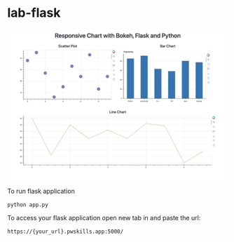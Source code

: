 # lab-flask

![image](https://github.com/arnab031/responsive_chart_with_flask/blob/main/output.png)


To run flask application 

```
python app.py
```


To access your flask application open new tab in and paste the url:
```
https://{your_url}.pwskills.app:5000/
```


